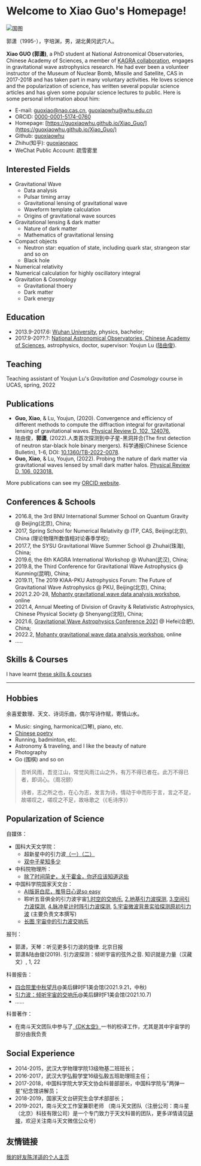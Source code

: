 # Welcome to Xiao Guo's Homepage!
![国图](https://raw.githubusercontent.com/guoxiaowhu/Xiao_Guo/gh-pages/National_Lib.jpg)

郭潇（1995-），字培渊，男，湖北黄冈武穴人。


**Xiao GUO (郭潇)**, a PhD student at National Astronomical Observatories, Chinese Academy of Sciences, a member of [KAGRA collaboration](https://gwcenter.icrr.u-tokyo.ac.jp/), engages in gravitational wave astrophysics research. He had ever been a volunteer instructor of the Museum of Nuclear Bomb, Missile and Satellite, CAS in 2017-2018 and has taken part in many voluntary activities. He loves science and the popularization of science, has written several popular science articles and has given some popular science lectures to public. 
Here is some personal information about him:
- E-mail: guoxiao@nao.cas.cn, guoxiaowhu@whu.edu.cn 
- ORCID: [0000-0001-5174-0760](https://orcid.org/0000-0001-5174-0760)
- Homepage: [https://guoxiaowhu.github.io/Xiao_Guo/](https://guoxiaowhu.github.io/Xiao_Guo/) 
- Github: [guoxiaowhu](https://github.com/guoxiaowhu) 
- Zhihu(知乎): [guoxiaonaoc](https://www.zhihu.com/people/guoxiaonaoc) 
- WeChat Public Account: 疏雪雾里
## Interested Fields
- Gravitational Wave 
  - Data analysis
  - Pulsar timing array
  - Gravitational lensing of gravitational wave
  - Waveform template calculation
  - Origins of gravitational wave sources 
- Gravitational lensing & dark matter
  - Nature of dark matter
  - Mathematics of gravitational lensing
- Compact objects
  - Neutron star: equation of state, including quark star, strangeon star and so on
  - Black hole
- Numerical relativity
- Numerical calculation for highly oscillatory integral
- Gravitation & Cosmology
  - Gravitational thoery
  - Dark matter
  - Dark energy


## Education
- 2013.9-2017.6: [Wuhan University](https://www.whu.edu.cn/), physics, bachelor;
- 2017.9-20??.?: [National Astronomical Observatories, Chinese Academy of Sciences](http://nao.cas.cn/), astrophysics, doctor, supervisor: Youjun Lu ([陆由俊](http://www.nao.cas.cn/jypy/ds/bsds/index_90957.html?json=http://sourcedb.naoc.cas.cn/cn/gb/ds/bd/202204/t20220406_6419455.json)). 

## Teaching
Teaching assistant of Youjun Lu's _Gravitation and Cosmology_ course in UCAS, spring, 2022

## Publications
- **Guo, Xiao**, \& Lu, Youjun, (2020). Convergence and efficiency of different methods to compute the diffraction integral for gravitational lensing of gravitational waves. [Physical Review D, 102, 124076.](https://journals.aps.org/prd/abstract/10.1103/PhysRevD.102.124076)
- 陆由俊，**郭潇**, (2022).人类首次探测到中子星-黑洞并合(The first detection of neutron star-black hole binary mergers). 科学通报(Chinese Science Bulletin), 1-6, DOI: [10.1360/TB-2022-0078](https://doi.org/10.1360/TB-2022-0078).
- **Guo, Xiao**, \& Lu, Youjun, (2022). Probing the nature of dark matter via gravitational waves lensed by small dark matter halos. [Physical Review D, 106, 023018.](https://journals.aps.org/prd/abstract/10.1103/PhysRevD.106.023018)


More publications can see my [ORCID website](https://orcid.org/0000-0001-5174-0760).

## Conferences & Schools
- 2016.8, the 3rd BNU International Summer School on Quantum Gravity @ Beijing(北京), China;
- 2017, Spring School for Numerical Relativity @ ITP, CAS, Beijing(北京), China (理论物理所数值相对论春季学校);
- 2017.7, the SYSU Gravitational Wave Summer School @ Zhuhai(珠海), China;
- 2019.6, the 6th KAGRA International Workshop @ Wuhan(武汉), China;
- 2019.8, the Third Conference for Gravitational Wave Astrophysics @ Kunming(昆明), China;
- 2019.11, The 2019 KIAA-PKU Astrophysics Forum: The Future of Gravitational Wave Astrophysics @ PKU, Beijing(北京), China;
- 2021.2.20-28, [Mohanty gravitational wave data analysis workshop](https://github.com/guoxiaowhu/GWSC_NAOC), online
- 2021.4, Annual Meeting of Division of Gravity & Relativistic Astrophysics, Chinese Physical Society @ Shenyang(沈阳), China;
- 2021.6, [Gravitational Wave Astrophysics Conference 2021](http://4th-gw-astro.csp.escience.cn/dct/page/1) @ Hefei(合肥), China;
- 2022.2, [Mohanty gravitational wave data analysis workshop](https://github.com/guoxiaowhu/GWSC22_NAOC), online
- .....

## Skills & Courses
I have learnt [these skills & courses](https://github.com/guoxiaowhu/Courses)  

---

## Hobbies 
余喜爱数理、天文、诗词乐曲，偶尔写诗作赋，寄情山水。
- Music: singing, harmonica(口琴), piano, etc.
- [Chinese poetry](https://github.com/guoxiaowhu/chinese-poetry)
- Running, badminton, etc.
- Astronomy & traveling, and I like the beauty of nature
- Photography
- Go (围棋) and so on

<blockquote>
  <p> 吾听风雨，吾览江山，常觉风雨江山之外，有万不得已者在。此万不得已者，即词心。（周况颐）</p>
  <p> 诗者，志之所之也，在心为志，发言为诗，情动于中而形于言，言之不足，故嗟叹之，嗟叹之不足，故咏歌之（《毛诗序》）</p>
</blockquote>
  

## Popularization of Science
自媒体：
- 国科大天文学院：
  - 超新星中的引力波[（一）](https://mp.weixin.qq.com/s/eqoXf2i_EkzhbxffdFO9lg)[（二）](https://mp.weixin.qq.com/s/aIjLWk3Auughyb4JVpGn8A)
  - [双中子星知多少](https://mp.weixin.qq.com/s/v0l248CcaGNPzEnmBjZkTw)
- 中科院物理所：
  - [除了时间简史，关于霍金，你还应该知道这些](https://mp.weixin.qq.com/s/yEJJHT_dYrHFAAgfOkxSNw)
- 中国科学院国家天文台：
  - [AI版哥白尼，推导日心说so easy](https://mp.weixin.qq.com/s/ljJSsdUOxPN1YoPBxEeKnQ)
  - 聆听五音俱全的引力波宇宙[1.时空的交响乐](https://mp.weixin.qq.com/s/gH6diX0DKBpRS94A2a2neQ), [2.地基引力波探测](https://mp.weixin.qq.com/s/zeMZAd0crOVD4eFVSJstGw), [3.空间引力波探测](https://mp.weixin.qq.com/s/_gLJK6AtBStHksEGaMAsDQ), [4.脉冲星计时阵引力波探测](https://mp.weixin.qq.com/s/GL4d2mTMsBbughjHwFNhgg), [5.宇宙微波背景实验探测原初引力波](https://mp.weixin.qq.com/s/XB0ZF2RGuctBEdgXC6Ew_g) (主要负责文本撰写)
  - [长图 宇宙中的引力波交响乐](https://mp.weixin.qq.com/s/8UL9jsTFznpwoOQB-hnS8Q)

报刊：
- 郭潇，天琴：听见更多引力波的旋律. 北京日报
- 郭潇&陆由俊(2019). 引力波探测：倾听宇宙的弦外之音. 知识就是力量（汉藏文）, 1, 22

科普报告：
- [四合院里中秋望月](https://mp.weixin.qq.com/s/i-6gg5m9uFde4tgXktJK0A)@美后肆时F1美会馆(2021.9.21，中秋)
- [引力波：倾听宇宙的交响乐](https://mp.weixin.qq.com/s/iEVpdyqeZx2nZI8PCCLhvQ)@美后肆时F1美会馆(2021.10.7)
- ......

科普著作：
- 在南斗天文团队中参与了[《DK太空》](https://mp.weixin.qq.com/s/cz2Hl51nxG64pcd454zrGQ)一书的校译工作，尤其是其中宇宙学的部分由我负责

## Social Experience
- 2014-2015，武汉大学物理学院13级物基二班班长；
- 2016-2017，武汉大学弘毅学堂16级弘毅五班助理班主任；
- 2017-2018，中国科学院大学天文协会科普部部长，中国科学院与"两弹一星"纪念馆讲解员；
- 2018-2019，国家天文台研究生会学术部部长；
- 2019-2021，南斗天文工作室兼职老师
（南斗天文团队（注册公司：南斗星（北京）科技有限公司）是一个专门致力于天文科普的团队，更多详情请见[链接](https://mp.weixin.qq.com/s/m4p0BCXEAaRSqXwR3WzC8A)，欢迎关注南斗天文微信公众号）

## 友情链接
[我的好友陈洋遥的个人主页](https://www.chenyangyao.com/)

